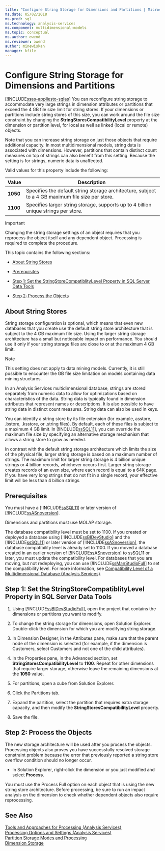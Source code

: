 ```yaml
---
title: "Configure String Storage for Dimensions and Partitions | Microsoft Docs"
ms.date: 05/02/2018
ms.prod: sql
ms.technology: analysis-services
ms.component: multidimensional-models
ms.topic: conceptual
ms.author: owend
ms.reviewer: owend
author: minewiskan
manager: kfile
---
```

# Configure String Storage for Dimensions and Partitions
[!INCLUDE[ssas-appliesto-sqlas](../../includes/ssas-appliesto-sqlas.md)]
  You can reconfigure string storage to accommodate very large strings in dimension attributes or partitions that exceed the 4 GB file size limit for string stores. If your dimensions or partitions include string stores of this size, you can work around the file size constraint by changing the **StringStoresCompatibilityLevel** property at the dimension or partition level, for local as well as linked (local or remote) objects.  
  
 Note that you can increase string storage on just those objects that require additional capacity. In most multidimensional models, string data is associated with dimensions. However, partitions that contain distinct count measures on top of strings can also benefit from this setting. Because the setting is for strings, numeric data is unaffected.  
  
 Valid values for this property include the following:  
  
|Value|Description|  
|-----------|-----------------|  
|**1050**|Specifies the default string storage architecture, subject to a 4 GB maximum file size per store.|  
|**1100**|Specifies larger string storage, supports up to 4 billion unique strings per store.|  
  
> [!IMPORTANT]  
>  Changing the string storage settings of an object requires that you reprocess the object itself and any dependent object. Processing is required to complete the procedure.  
  
 This topic contains the following sections:  
  
-   [About String Stores](#bkmk_background)  
  
-   [Prerequisites](#bkmk_prereq)  
  
-   [Step 1: Set the StringStoreCompatiblityLevel Property in SQL Server Data Tools](#bkmk_step1)  
  
-   [Step 2: Process the Objects](#bkmk_step2)  
  
##  <a name="bkmk_background"></a> About String Stores  
 String storage configuration is optional, which means that even new databases that you create use the default string store architecture that is subject to the 4 GB maximum file size. Using the larger string storage architecture has a small but noticeable impact on performance. You should use it only if your string storage files are close to or at the maximum 4 GB limit.  
  
> [!NOTE]  
>  This setting does not apply to data mining models. Currently, it is still possible to encounter the GB file size limitation on models containing data mining structures.  
  
 In an Analysis Services multidimensional database, strings are stored separately from numeric data to allow for optimizations based on characteristics of the data. String data is typically found in dimension attributes that represent names or descriptions. It is also possible to have string data in distinct count measures. String data can also be used in keys.  
  
 You can identify a string store by its file extension (for example, asstore, .bstore, .ksstore, or .string files). By default, each of these files is subject to a maximum 4 GB limit. In [!INCLUDE[ssSQL11](../../includes/sssql11-md.md)], you can override the maximum file size by specifying an alternative storage mechanism that allows a string store to grow as needed.  
  
 In contrast with the default string storage architecture which limits the size of the physical file, larger string storage is based on a maximum number of strings. The maximum limit for larger string storage is 4 billion unique strings or 4 billion records, whichever occurs first. Larger string storage creates records of an even size, where each record is equal to a 64K page. If you have very long strings that do not fit in a single record, your effective limit will be less than 4 billion strings.  
  
##  <a name="bkmk_prereq"></a> Prerequisites  
 You must have a [!INCLUDE[ssSQL11](../../includes/sssql11-md.md)] or later version of [!INCLUDE[ssASnoversion](../../includes/ssasnoversion-md.md)].  
  
 Dimensions and partitions must use MOLAP storage.  
  
 The database compatibility level must be set to 1100. If you created or deployed a database using [!INCLUDE[ssBIDevStudio](../../includes/ssbidevstudio-md.md)] and the [!INCLUDE[ssSQL11](../../includes/sssql11-md.md)] or later version of [!INCLUDE[ssASnoversion](../../includes/ssasnoversion-md.md)], the database compatibility level is already set to 1100. If you moved a database created in an earlier version of [!INCLUDE[ssASnoversion](../../includes/ssasnoversion-md.md)] to ssSQL11 or later, you must update the compatibility level. For databases that you are moving, but not redeploying, you can use [!INCLUDE[ssManStudioFull](../../includes/ssmanstudiofull-md.md)] to set the compatibility level. For more information, see [Compatibility Level of a Multidimensional Database &#40;Analysis Services&#41;](../../analysis-services/multidimensional-models/compatibility-level-of-a-multidimensional-database-analysis-services.md).  
  
##  <a name="bkmk_step1"></a> Step 1: Set the StringStoreCompatiblityLevel Property in SQL Server Data Tools  
  
1.  Using [!INCLUDE[ssBIDevStudioFull](../../includes/ssbidevstudiofull-md.md)], open the project that contains the dimensions or partitions you want to modify.  
  
2.  To change the string storage for dimensions, open Solution Explorer. Double-click the dimension for which you are modifying string storage.  
  
3.  In Dimension Designer, in the Attributes pane, make sure that the parent node of the dimension is selected (for example, if the dimension is Customers, select Customers and not one of the child attributes).  
  
4.  In the Properties pane, in the Advanced section, set **StringStoresCompatibilityLevel** to **1100**. Repeat for other dimensions that require larger storage, otherwise leave the remaining dimensions at the **1050** value.  
  
5.  For partitions, open a cube from Solution Explorer.  
  
6.  Click the Partitions tab.  
  
7.  Expand the partition, select the partition that requires extra storage capacity, and then modify the **StringStoresCompatibilityLevel** property.  
  
8.  Save the file.  
  
##  <a name="bkmk_step2"></a> Step 2: Process the Objects  
 The new storage architecture will be used after you process the objects. Processing objects also proves you have successfully resolved storage constraint problem because the error that previously reported a string store overflow condition should no longer occur.  
  
-   In Solution Explorer, right-click the dimension or you just modified and select **Process**.  
  
 You must use the Process Full option on each object that is using the new string store architecture. Before processing, be sure to run an impact analysis on the dimension to check whether dependent objects also require reprocessing.  
  
## See Also  
 [Tools and Approaches for Processing &#40;Analysis Services&#41;](../../analysis-services/multidimensional-models/tools-and-approaches-for-processing-analysis-services.md)   
 [Processing Options and Settings &#40;Analysis Services&#41;](../../analysis-services/multidimensional-models/processing-options-and-settings-analysis-services.md)   
 [Partition Storage Modes and Processing](../../analysis-services/multidimensional-models-olap-logical-cube-objects/partitions-partition-storage-modes-and-processing.md)   
 [Dimension Storage](../../analysis-services/multidimensional-models-olap-logical-dimension-objects/dimensions-storage.md)  
  
  
